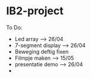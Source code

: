 # IB2-project


To Do:
- Led array --> 26/04
- 7-segment display --> 26/04
- Beweging deftig fixen
- Filmpje maken --> 15/05
- presentatie demo --> 26/04
- 
